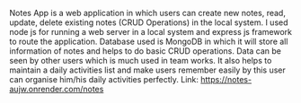 Notes App is a web application in which users can create new notes, read, update, delete existing notes (CRUD Operations) in the local system. I used node js for running a web server in a local system and express js framework to route the application. Database used is MongoDB in which it will store all information of notes and helps to do basic CRUD operations. Data can be seen by other users which is much used in team works. It also helps to maintain a daily activities list and make users remember easily by this user can organise him/his daily activities perfectly.    Link: https://notes-aujw.onrender.com/notes
